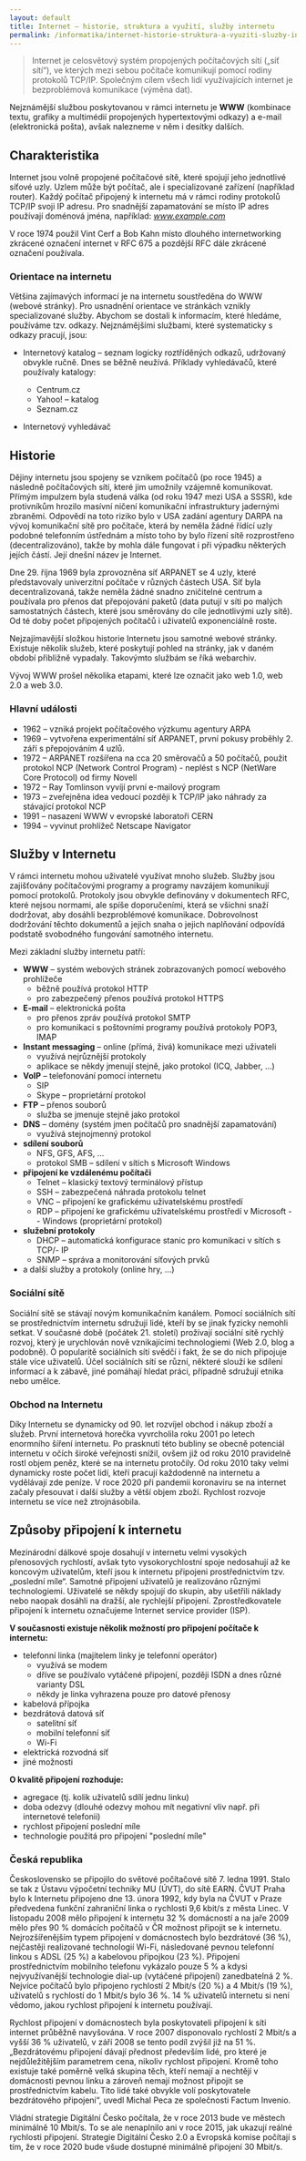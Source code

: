 ```yaml
---
layout: default
title: Internet – historie, struktura a využití, služby internetu
permalink: /informatika/internet-historie-struktura-a-vyuziti-sluzby-internetu/
---
```


> Internet je celosvětový systém propojených počítačových sítí („síť sítí“), ve kterých mezi sebou počítače komunikují pomocí rodiny protokolů TCP/IP. Společným cílem všech lidí využívajících internet je bezproblémová komunikace (výměna dat).

Nejznámější službou poskytovanou v rámci internetu je **WWW** (kombinace textu, grafiky a multimédií propojených hypertextovými odkazy) a e-mail (elektronická pošta), avšak nalezneme v něm i desítky dalších.

## Charakteristika

Internet jsou volně propojené počítačové sítě, které spojují jeho jednotlivé síťové uzly. Uzlem může být počítač, ale i specializované zařízení (například router). Každý počítač připojený k internetu má v rámci rodiny protokolů TCP/IP svoji IP adresu. Pro snadnější zapamatování se místo IP adres používají doménová jména, například: *www.example.com*

V roce 1974 použil Vint Cerf a Bob Kahn místo dlouhého internetworking zkrácené označení internet v RFC 675 a pozdější RFC dále zkrácené označení používala.

### Orientace na internetu

Většina zajímavých informací je na internetu soustředěna do WWW (webové stránky). Pro usnadnění orientace ve stránkách vznikly specializované služby. Abychom se dostali k informacím, které hledáme, používáme tzv. odkazy. Nejznámějšími službami, které systematicky s odkazy pracují, jsou:

- Internetový katalog – seznam logicky roztříděných odkazů, udržovaný obvykle ručně. Dnes se běžně neužívá. Příklady vyhledávačů, které používaly katalogy:
    - Centrum.cz
    - Yahoo! – katalog
    - Seznam.cz

- Internetový vyhledávač

## Historie

Dějiny internetu jsou spojeny se vznikem počítačů (po roce 1945) a následně počítačových sítí, které jim umožnily vzájemně komunikovat. Přímým impulzem byla studená válka (od roku 1947 mezi USA a SSSR), kde protivníkům hrozilo masívní ničení komunikační infrastruktury jadernými zbraněmi. Odpovědí na toto riziko bylo v USA zadání agentury DARPA na vývoj komunikační sítě pro počítače, která by neměla žádné řídící uzly podobné telefonním ústřednám a místo toho by bylo řízení sítě rozprostřeno (decentralizováno), takže by mohla dále fungovat i při výpadku některých jejích částí. Její dnešní název je Internet. 

Dne 29. října 1969 byla zprovozněna síť ARPANET se 4 uzly, které představovaly univerzitní počítače v různých částech USA. Síť byla decentralizovaná, takže neměla žádné snadno zničitelné centrum a používala pro přenos dat přepojování paketů (data putují v síti po malých samostatných částech, které jsou směrovány do cíle jednotlivými uzly sítě). Od té doby počet připojených počítačů i uživatelů exponenciálně roste.

Nejzajímavější složkou historie Internetu jsou samotné webové stránky. Existuje několik služeb, které poskytují pohled na stránky, jak v daném období přibližně vypadaly. Takovýmto službám se říká webarchiv.

Vývoj WWW prošel několika etapami, které lze označit jako web 1.0, web 2.0 a web 3.0.

### Hlavní události

- 1962 – vzniká projekt počítačového výzkumu agentury ARPA
- 1969 – vytvořena experimentální síť ARPANET, první pokusy proběhly 2. září s přepojováním 4 uzlů.
- 1972 – ARPANET rozšířena na cca 20 směrovačů a 50 počítačů, použit protokol NCP (Network Control Program) - neplést s NCP (NetWare Core Protocol) od firmy Novell
- 1972 – Ray Tomlinson vyvíjí první e-mailový program
- 1973 – zveřejněna idea vedoucí později k TCP/IP jako náhrady za stávající protokol NCP
- 1991 – nasazení WWW v evropské laboratoři CERN
- 1994 – vyvinut prohlížeč Netscape Navigator

## Služby v Internetu

V rámci internetu mohou uživatelé využívat mnoho služeb. Služby jsou zajišťovány počítačovými programy a programy navzájem komunikují pomocí protokolů. Protokoly jsou obvykle definovány v dokumentech RFC, které nejsou normami, ale spíše doporučeními, která se všichni snaží dodržovat, aby dosáhli bezproblémové komunikace. Dobrovolnost dodržování těchto dokumentů a jejich snaha o jejich naplňování odpovídá podstatě svobodného fungování samotného internetu.

Mezi základní služby internetu patří:

- **WWW** – systém webových stránek zobrazovaných pomocí webového prohlížeče
    - běžně používá protokol HTTP
    - pro zabezpečený přenos používá protokol HTTPS
- **E-mail** – elektronická pošta
    - pro přenos zpráv používá protokol SMTP
    - pro komunikaci s poštovními programy používá protokoly POP3, IMAP
- **Instant messaging** – online (přímá, živá) komunikace mezi uživateli
    - využívá nejrůznější protokoly
    - aplikace se někdy jmenují stejně, jako protokol (ICQ, Jabber, …)
- **VoIP** – telefonování pomocí internetu
    - SIP
    - Skype – proprietární protokol
- **FTP** – přenos souborů
    - služba se jmenuje stejně jako protokol
- **DNS** – domény (systém jmen počítačů pro snadnější zapamatování)
    - využívá stejnojmenný protokol
- **sdílení souborů**
    - NFS, GFS, AFS, …
    - protokol SMB – sdílení v sítích s Microsoft Windows
- **připojení ke vzdálenému počítači**
    - Telnet – klasický textový terminálový přístup
    - SSH – zabezpečená náhrada protokolu telnet
    - VNC – připojení ke grafickému uživatelskému prostředí
    - RDP – připojení ke grafickému uživatelskému prostředí v Microsoft - - Windows (proprietární protokol)
- **služební protokoly**
    - DHCP – automatická konfigurace stanic pro komunikaci v sítích s TCP/- IP
    - SNMP – správa a monitorování síťových prvků
- a další služby a protokoly (online hry, …)

### Sociální sítě

Sociální sítě se stávají novým komunikačním kanálem. Pomocí sociálních sítí se prostřednictvím internetu sdružují lidé, kteří by se jinak fyzicky nemohli setkat. V současné době (počátek 21. století) prožívají sociální sítě rychlý rozvoj, který je urychlován nově vznikajícími technologiemi (Web 2.0, blog a podobně). O popularitě sociálních sítí svědčí i fakt, že se do nich připojuje stále více uživatelů. Účel sociálních sítí se různí, některé slouží ke sdílení informací a k zábavě, jiné pomáhají hledat práci, případně sdružují etnika nebo umělce.

### Obchod na Internetu

Díky Internetu se dynamicky od 90. let rozvíjel obchod i nákup zboží a služeb. První internetová horečka vyvrcholila roku 2001 po letech enormního šíření internetu. Po prasknutí této bubliny se obecně potenciál internetu v očích široké veřejnosti snížil, ovšem již od roku 2010 pravidelně rostl objem peněz, které se na internetu protočily. Od roku 2010 taky velmi dynamicky roste počet lidí, kteří pracují každodenně na internetu a vydělávají zde peníze. V roce 2020 při pandemii koronaviru se na internet začaly přesouvat i další služby a větší objem zboží. Rychlost rozvoje internetu se více než ztrojnásobila.

## Způsoby připojení k internetu

Mezinárodní dálkové spoje dosahují v internetu velmi vysokých přenosových rychlostí, avšak tyto vysokorychlostní spoje nedosahují až ke koncovým uživatelům, kteří jsou k internetu připojeni prostřednictvím tzv. „poslední míle“. Samotné připojení uživatelů je realizováno různými technologiemi. Uživatelé se někdy spojují do skupin, aby ušetřili náklady nebo naopak dosáhli na dražší, ale rychlejší připojení. Zprostředkovatele připojení k internetu označujeme Internet service provider (ISP).

**V současnosti existuje několik možností pro připojení počítače k internetu:**
- telefonní linka (majitelem linky je telefonní operátor)
    - využívá se modem
    - dříve se používalo vytáčené připojení, později ISDN a dnes různé varianty DSL
    - někdy je linka vyhrazena pouze pro datové přenosy
- kabelová přípojka
- bezdrátová datová síť
    - satelitní síť
    - mobilní telefonní síť
    - Wi-Fi
- elektrická rozvodná síť
- jiné možnosti

**O kvalitě připojení rozhoduje:**
- agregace (tj. kolik uživatelů sdílí jednu linku)
- doba odezvy (dlouhé odezvy mohou mít negativní vliv např. při internetové telefonii)
- rychlost připojení poslední míle
- technologie použitá pro připojení "poslední míle"

### Česká republika

Československo se připojilo do světové počítačové sítě 7. ledna 1991. Stalo se tak z Ústavu výpočetní techniky MU (ÚVT), do sítě EARN. ČVUT Praha bylo k Internetu připojeno dne 13. února 1992, kdy byla na ČVUT v Praze předvedena funkční zahraniční linka o rychlosti 9,6 kbit/s z města Linec. V listopadu 2008 mělo připojení k internetu 32 % domácností a na jaře 2009 mělo přes 90 % domácích počítačů v ČR možnost připojit se k internetu. Nejrozšířenějším typem připojení v domácnostech bylo bezdrátové (36 %), nejčastěji realizované technologií Wi-Fi, následované pevnou telefonní linkou s ADSL (25 %) a kabelovou přípojkou (23 %). Připojení prostřednictvím mobilního telefonu vykázalo pouze 5 % a kdysi nejvyužívanější technologie dial-up (vytáčené připojení) zanedbatelná 2 %. Nejvíce počítačů bylo připojeno rychlostí 2 Mbit/s (20 %) a 4 Mbit/s (19 %), uživatelů s rychlostí do 1 Mbit/s bylo 36 %. 14 % uživatelů internetu si není vědomo, jakou rychlost připojení k internetu používají.

Rychlost připojení v domácnostech byla poskytovateli připojení k síti internet průběžně navyšována. V roce 2007 disponovalo rychlostí 2 Mbit/s a vyšší 36 % uživatelů, v září 2008 se tento podíl zvýšil již na 51 %. „Bezdrátovému připojení dávají přednost především lidé, pro které je nejdůležitějším parametrem cena, nikoliv rychlost připojení. Kromě toho existuje také poměrně velká skupina těch, kteří nemají a nechtějí v domácnosti pevnou linku a zároveň nemají možnost připojit se prostřednictvím kabelu. Tito lidé také obvykle volí poskytovatele bezdrátového připojení“, uvedl Michal Peca ze společnosti Factum Invenio.

Vládní strategie Digitální Česko počítala, že v roce 2013 bude ve městech minimálně 10 Mbit/s. To se ale nenaplnilo ani v roce 2015, jak ukazují reálné rychlosti připojení. Strategie Digitální Česko 2.0 a Evropská komise počítají s tím, že v roce 2020 bude všude dostupné minimálně připojení 30 Mbit/s. 
